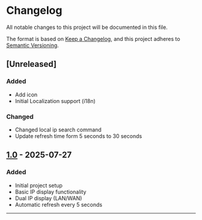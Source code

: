 # Changelog

All notable changes to this project will be documented in this file.

The format is based on [Keep a Changelog](https://keepachangelog.com/en/1.0.0/),
and this project adheres to [Semantic Versioning](https://semver.org/spec/v2.0.0.html).

## [Unreleased]

### Added

- Add icon
- Initial Localization support (i18n)

### Changed

- Changed local ip search command
- Update refresh time form 5 seconds to 30 seconds

## [1.0] - 2025-07-27

### Added

- Initial project setup
- Basic IP display functionality
- Dual IP display (LAN/WAN)
- Automatic refresh every 5 seconds

---

[1.0]: https://github.com/juliansantosinfo/gnome-shell-extension-show-my-ip/releases/tag/v1.0
